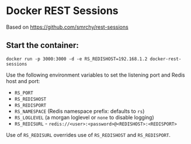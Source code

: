 # Docker REST Sessions

Based on https://github.com/smrchy/rest-sessions

## Start the container:

`docker run -p 3000:3000 -d -e RS_REDISHOST=192.168.1.2 docker-rest-sessions`

Use the following environment variables to set the listening port and Redis host and port:

* `RS_PORT`
* `RS_REDISHOST`
* `RS_REDISPORT`
* `RS_NAMESPACE` (Redis namespace prefix: defaults to `rs`)
* `RS_LOGLEVEL` (a morgan loglevel or `none` to disable logging)
* `RS_REDISURL` - `redis://<user>:<password>@<REDISHOST>:<REDISPORT>`

Use of `RS_REDISURL` overrides use of `RS_REDISHOST` and
`RS_REDISPORT`.

